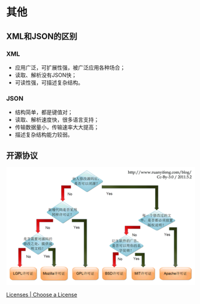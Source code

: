 # 其他

## XML和JSON的区别

### XML

- 应用广泛，可扩展性强，被广泛应用各种场合；
- 读取、解析没有JSON快；
- 可读性强，可描述复杂结构。

### JSON

- 结构简单，都是键值对；
- 读取、解析速度快，很多语言支持；
- 传输数据量小，传输速率大大提高；
- 描述复杂结构能力较弱。

## 开源协议

![Free Software Licenses][free_software_licenses]

[Licenses | Choose a License][choose_a_license]

[choose_a_license]: https://choosealicense.com/licenses/

[free_software_licenses]: free_software_licenses.png
